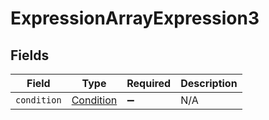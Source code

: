 # ExpressionArrayExpression3


## Fields

| Field                                         | Type                                          | Required                                      | Description                                   |
| --------------------------------------------- | --------------------------------------------- | --------------------------------------------- | --------------------------------------------- |
| `condition`                                   | [Condition](../../models/shared/condition.md) | :heavy_minus_sign:                            | N/A                                           |